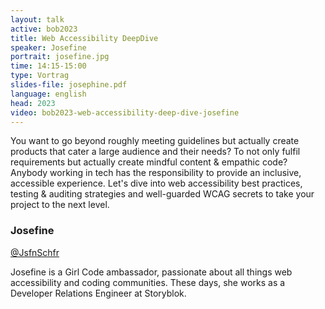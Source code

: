 ```yaml
---
layout: talk
active: bob2023
title: Web Accessibility DeepDive
speaker: Josefine
portrait: josefine.jpg
time: 14:15-15:00
type: Vortrag
slides-file: josephine.pdf
language: english
head: 2023
video: bob2023-web-accessibility-deep-dive-josefine
---
```


You want to go beyond roughly meeting guidelines but actually create
products that cater a large audience and their needs? To not only
fulfil requirements but actually create mindful content & empathic
code? Anybody working in tech has the responsibility to provide an
inclusive, accessible experience. Let's dive into web accessibility
best practices, testing & auditing strategies and well-guarded WCAG
secrets to take your project to the next level.

### Josefine

[@JsfnSchfr](http://www.twitter.com/JsfnSchfr)

Josefine is a Girl Code ambassador, passionate about all things web
accessibility and coding communities. These days, she works as a
Developer Relations Engineer at Storyblok.
